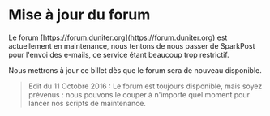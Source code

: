 # Mise à jour du forum

Le forum [https://forum.duniter.org](https://forum.duniter.org) est actuellement en maintenance, nous tentons de nous passer de SparkPost pour l'envoi des e-mails, ce service étant beaucoup trop restrictif.

Nous mettrons à jour ce billet dès que le forum sera de nouveau disponible.

> Edit du 11 Octobre 2016 : Le forum est toujours disponible, mais soyez prévenus : nous pouvons le couper à n'importe quel moment pour lancer nos scripts de maintenance.
